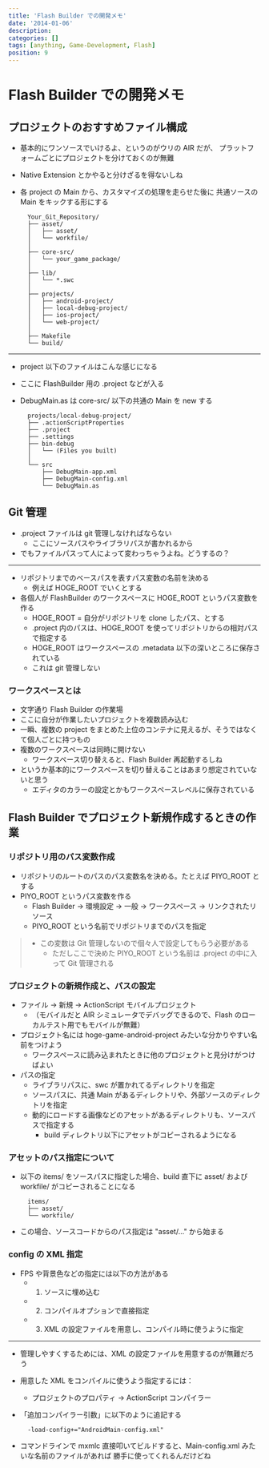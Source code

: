 ```yaml
---
title: 'Flash Builder での開発メモ'
date: '2014-01-06'
description:
categories: []
tags: [anything, Game-Development, Flash]
position: 9
---
```


# Flash Builder での開発メモ

## プロジェクトのおすすめファイル構成

- 基本的にワンソースでいけるよ、というのがウリの AIR だが、
  プラットフォームごとにプロジェクトを分けておくのが無難
- Native Extension とかやると分けざるを得ないしね
- 各 project の Main から、カスタマイズの処理を走らせた後に
  共通ソースの Main をキックする形にする

        Your_Git_Repository/
        ├── asset/
        │   ├── asset/
        │   └── workfile/
        │
        ├── core-src/
        │   └── your_game_package/
        │
        ├── lib/
        │   └── *.swc
        │
        ├── projects/
        │   ├── android-project/
        │   ├── local-debug-project/
        │   ├── ios-project/
        │   └── web-project/
        │
        ├── Makefile
        └── build/

___

- project 以下のファイルはこんな感じになる
- ここに FlashBuilder 用の .project などが入る
- DebugMain.as は core-src/ 以下の共通の Main を new する

        projects/local-debug-project/
        ├── .actionScriptProperties
        ├── .project
        ├── .settings
        ├── bin-debug
        │   └── (Files you built)
        │
        └── src
            ├── DebugMain-app.xml
            ├── DebugMain-config.xml
            └── DebugMain.as

## Git 管理

- .project ファイルは git 管理しなければならない
    - ここにソースパスやライブラリパスが書かれるから
- でもファイルパスって人によって変わっちゃうよね。どうするの？

___

- リポジトリまでのベースパスを表すパス変数の名前を決める
    - 例えば HOGE_ROOT でいくとする
- 各個人が FlashBuilder のワークスペースに HOGE_ROOT というパス変数を作る
    - HOGE_ROOT = 自分がリポジトリを clone したパス、とする
    - .project 内のパスは、HOGE_ROOT を使ってリポジトリからの相対パスで指定する
    - HOGE_ROOT はワークスペースの .metadata 以下の深いところに保存されている
    - これは git 管理しない

### ワークスペースとは

- 文字通り Flash Builder の作業場
- ここに自分が作業したいプロジェクトを複数読み込む
- 一瞬、複数の project をまとめた上位のコンテナに見えるが、そうではなくて個人ごとに持つもの
- 複数のワークスペースは同時に開けない
    - ワークスペース切り替えると、Flash Builder 再起動するしね
- というか基本的にワークスペースを切り替えることはあまり想定されていないと思う
    - エディタのカラーの設定とかもワークスペースレベルに保存されている

## Flash Builder でプロジェクト新規作成するときの作業

### リポジトリ用のパス変数作成

- リポジトリのルートのパスのパス変数名を決める。たとえば PIYO_ROOT とする
- PIYO_ROOT というパス変数を作る
    - Flash Builder -> 環境設定 -> 一般 -> ワークスペース -> リンクされたリソース
    - PIYO_ROOT という名前でリポジトリまでのパスを指定

> - この変数は Git 管理しないので個々人で設定してもらう必要がある
>     - ただしここで決めた PIYO_ROOT という名前は .project の中に入って Git 管理される

### プロジェクトの新規作成と、パスの設定

- ファイル -> 新規 -> ActionScript モバイルプロジェクト
    - （モバイルだと AIR シミュレータでデバッグできるので、Flash のローカルテスト用でもモバイルが無難）
- プロジェクト名には hoge-game-android-project みたいな分かりやすい名前をつけよう
    - ワークスペースに読み込まれたときに他のプロジェクトと見分けがつけばよい
- パスの指定
    - ライブラリパスに、swc が置かれてるディレクトリを指定
    - ソースパスに、共通 Main があるディレクトリや、外部ソースのディレクトリを指定
    - 動的にロードする画像などのアセットがあるディレクトリも、ソースパスで指定する
        - build ディレクトリ以下にアセットがコピーされるようになる

### アセットのパス指定について

- 以下の items/ をソースパスに指定した場合、build 直下に asset/ および workfile/ がコピーされることになる

        items/
        ├── asset/
        └── workfile/

- この場合、ソースコードからのパス指定は "asset/..." から始まる

### config の XML 指定

- FPS や背景色などの指定には以下の方法がある
    - 1. ソースに埋め込む
    - 2. コンパイルオプションで直接指定
    - 3. XML の設定ファイルを用意し、コンパイル時に使うように指定

___

- 管理しやすくするためには、XML の設定ファイルを用意するのが無難だろう
- 用意した XML をコンパイルに使うよう指定するには：
    - プロジェクトのプロパティ -> ActionScript コンパイラー
- 「追加コンパイラー引数」に以下のように追記する

        -load-config+="AndroidMain-config.xml"

- コマンドラインで mxmlc 直接叩いてビルドすると、Main-config.xml みたいな名前のファイルがあれば
  勝手に使ってくれるんだけどね


<br/><br/><br/><br/>

